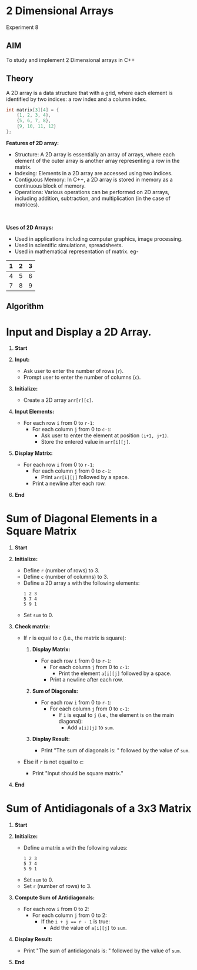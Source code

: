 # 2 Dimensional Arrays
Experiment 8


## AIM
To study and implement 2 Dimensional arrays in C++

## Theory
A 2D array is a data structure that with a grid, where each element is identified by two indices: a row index and a column index.  

```cpp
int matrix[3][4] = {
    {1, 2, 3, 4},
    {5, 6, 7, 8},
    {9, 10, 11, 12}
};
```

**Features of 2D array:**  

- Structure: A 2D array is essentially an array of arrays, where each element of the outer array is another array representing a row in the matrix.
- Indexing: Elements in a 2D array are accessed using two indices.
- Contiguous Memory: In C++, a 2D array is stored in memory as a continuous block of memory.
- Operations: Various operations can be performed on 2D arrays, including addition, subtraction, and multiplication (in the case of matrices).
 <br> 

**Uses of 2D Arrays:**  

 * Used in applications including computer graphics, image processing.
 * Used  in scientific simulations, spreadsheets.
 * Used in mathematical representation of matrix.
   eg-
   
 | 1 | 2 | 3 |
|---|---|---|
| 4 | 5 | 6 |
| 7 | 8 | 9 |

## Algorithm

## 

# Input and Display a 2D Array.

1. **Start**

2. **Input:**
   - Ask user to enter the number of rows (`r`).
   - Prompt user to enter the number of columns (`c`).

3. **Initialize:**
   - Create a 2D array `arr[r][c]`.

4. **Input Elements:**
   - For each row `i` from 0 to `r-1`:
     - For each column `j` from 0 to `c-1`:
       - Ask user to enter the element at position `(i+1, j+1)`.
       - Store the entered value in `arr[i][j]`.

5. **Display Matrix:**
   - For each row `i` from 0 to `r-1`:
     - For each column `j` from 0 to `c-1`:
       - Print `arr[i][j]` followed by a space.
     - Print a newline after each row.

6. **End**


# Sum of Diagonal Elements in a Square Matrix

1. **Start**

2. **Initialize:**
   - Define `r` (number of rows) to 3.
   - Define `c` (number of columns) to 3.
   - Define a 2D array `a` with the following elements:
     ```
     1 2 3
     5 7 4
     5 9 1
     ```
   - Set `sum` to 0.

3. **Check matrix:**
   - If `r` is equal to `c` (i.e., the matrix is square):
     1. **Display Matrix:**
        - For each row `i` from 0 to `r-1`:
          - For each column `j` from 0 to `c-1`:
            - Print the element `a[i][j]` followed by a space.
          - Print a newline after each row.
  
     2. **Sum of Diagonals:**
        - For each row `i` from 0 to `r-1`:
          - For each column `j` from 0 to `c-1`:
            - If `i` is equal to `j` (i.e., the element is on the main diagonal):
              - Add `a[i][j]` to `sum`.
  
     3. **Display Result:**
        - Print "The sum of diagonals is: " followed by the value of `sum`.

   - Else if `r` is not equal to `c`:
     - Print "Input should be square matrix."

4. **End**

# Sum of Antidiagonals of a 3x3 Matrix

1. **Start**

2. **Initialize:**
   - Define a matrix `a` with the following values:
     ```
     1 2 3
     5 7 4
     5 9 1
     ```
   - Set `sum` to 0.
   - Set `r` (number of rows) to 3.

3. **Compute Sum of Antidiagonals:**
   - For each row `i` from 0 to 2:
     - For each column `j` from 0 to 2:
       - If the `i + j == r - 1` is true:
         - Add the value of `a[i][j]` to `sum`.

4. **Display Result:**
   - Print "The sum of antidiagonals is: " followed by the value of `sum`.

5. **End**

